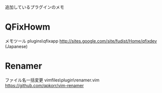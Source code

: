 追加しているプラグインのメモ

# QFixHowm
メモツール
plugins\qfixapp
http://sites.google.com/site/fudist/Home/qfixdev (Japanese)

# Renamer
ファイル名一括変更
vimfiles\plugin\renamer.vim
https://github.com/qpkorr/vim-renamer
